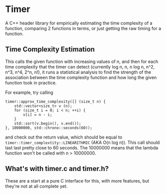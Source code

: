Timer
=====

A C++ header library for empirically estimating the time complexity of a
function, comparing 2 functions in terms, or just getting the raw timing for a
function.

Time Complexity Estimation
--------------------------

This calls the given function with increasing values of n, and then for each
time complexity that the timer can detect (currently log n, n, n log n, n^2,
n^3, n^4, 2^n, n!), it runs a statistical analysis to find the strength of the
association between the time complexity function and how long the given
function took in practice.

For example, try calling

    timer::approx_time_complexity([] (size_t n) {
        std::vector<size_t> v (n);
        for (size_t i = 0; i < n; ++i) {
            v[i] = n - i;
        }
        std::sort(v.begin(), v.end());
    }, 10000000, std::chrono::seconds(60));

and check out the return value, which should be equal to
`timer::timer_complextity::LINEARITHMIC` (AKA O(n log n)). This call should
last last pretty close to 60 seconds. The 10000000 means that the lambda
function won't be called with n > 10000000.

What's with timer.c and timer.h?
--------------------------------

These are a start at a pure C interface for this, with more features, but
they're not at all complete yet.
